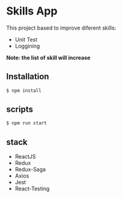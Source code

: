 # Skills App

This project based to improve diferent skills:
- Unit Test
- Loggining

**Note: the list of skill will increase**

## Installation

```bash
$ npm install
```
## scripts

```bash
$ npm run start
```
## stack
- ReactJS
- Redux
- Redux-Saga
- Axios
- Jest
- React-Testing
